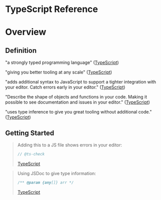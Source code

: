 # TypeScript Reference

# Overview

## Definition

"a strongly typed programming language" ([TypeScript](https://www.typescriptlang.org))

"giving you better tooling at any scale" ([TypeScript](https://www.typescriptlang.org))

"adds additional syntax to JavaScript to support a tighter integration with your editor. Catch errors early in your editor." ([TypeScript](https://www.typescriptlang.org))

"Describe the shape of objects and functions in your code. Making it possible to see documentation and issues in your editor." ([TypeScript](https://www.typescriptlang.org))

"uses type inference to give you great tooling without additional code." ([TypeScript](https://www.typescriptlang.org))

## Getting Started

> Adding this to a JS file shows errors in your editor:
>
> ```js
> // @ts-check
> ```
>
> [TypeScript](https://www.typescriptlang.org)

> Using JSDoc to give type information:
>
> ```js
> /** @param {any[]} arr */
> ```
>
> [TypeScript](https://www.typescriptlang.org)
